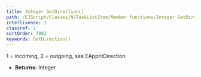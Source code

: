 ```yaml
---
title: Integer GetDirection()
path: /EJScript/Classes/NSTaskListItem/Member functions/Integer GetDirection()
intellisense: 1
classref: 1
sortOrder: 7882
keywords: GetDirection()
---
```



1 = incoming, 2 = outgoing, see EAppntDirection



* **Returns:** Integer
